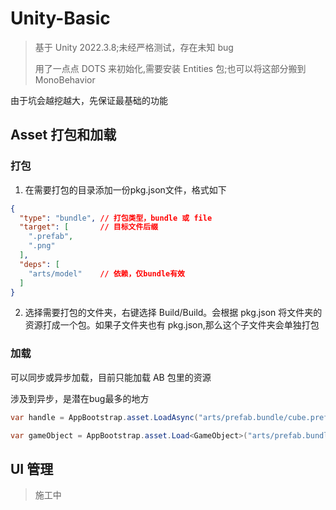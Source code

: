 # Unity-Basic
> 基于 Unity 2022.3.8;未经严格测试，存在未知 bug </p>
> 用了一点点 DOTS 来初始化,需要安装 Entities 包;也可以将这部分搬到 MonoBehavior

由于坑会越挖越大，先保证最基础的功能
## Asset 打包和加载
### 打包
1. 在需要打包的目录添加一份pkg.json文件，格式如下
~~~ json
{
  "type": "bundle", // 打包类型，bundle 或 file
  "target": [       // 目标文件后缀
    ".prefab",
    ".png"
  ],
  "deps": [
    "arts/model"    // 依赖，仅bundle有效
  ]
}
~~~
2. 选择需要打包的文件夹，右键选择 Build/Build。会根据 pkg.json 将文件夹的资源打成一个包。如果子文件夹也有 pkg.json,那么这个子文件夹会单独打包

### 加载

可以同步或异步加载，目前只能加载 AB 包里的资源</p>
涉及到异步，是潜在bug最多的地方
~~~C#
var handle = AppBootstrap.asset.LoadAsync("arts/prefab.bundle/cube.prefab"); 

var gameObject = AppBootstrap.asset.Load<GameObject>("arts/prefab.bundle/cube.prefab");
~~~

## UI 管理
> 施工中